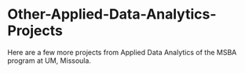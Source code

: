 # Other-Applied-Data-Analytics-Projects
Here are a few more projects from Applied Data Analytics of the MSBA program at UM, Missoula.
